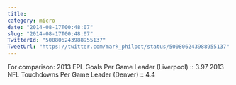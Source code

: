 ```yaml
---
title: 
category: micro
date: "2014-08-17T00:48:07"
slug: "2014-08-17T00:48:07"
TwitterId: "500806243988955137"
TweetUrl: "https://twitter.com/mark_philpot/status/500806243988955137"
---
```


For comparison: 2013 EPL Goals Per Game Leader (Liverpool) :: 3.97 2013 NFL
Touchdowns Per Game Leader (Denver) :: 4.4
